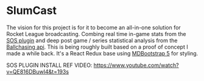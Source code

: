 # SlumCast

The vision for this project is for it to become an all-in-one solution for Rocket League broadcasting. Combing real time in-game stats from the [SOS plugin](https://gitlab.com/bakkesplugins/sos) and deep post game / series statistical analysis from the [Ballchasing api](https://ballchasing.com/). This is being roughly built based on a proof of concept I made a while back. It's a React Redux base using [MDBootstrap 5](https://mdbootstrap.com/docs/b5/react) for styling.

SOS PLUGIN INSTALL REF VIDEO:
https://www.youtube.com/watch?v=QE816DBuwI4&t=193s 